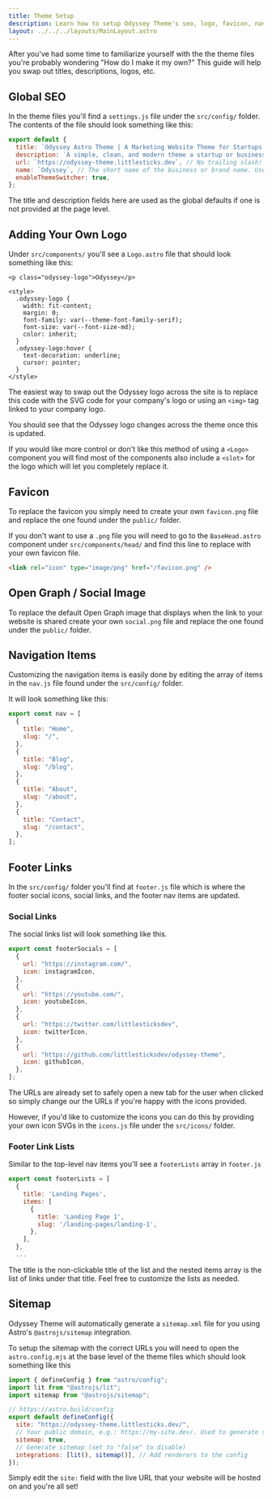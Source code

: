```yaml
---
title: Theme Setup
description: Learn how to setup Odyssey Theme's seo, logo, favicon, nav items, etc.
layout: ../../../layouts/MainLayout.astro
---
```


After you've had some time to familiarize yourself with the the theme files you're probably wondering "How do I make it my own?" This guide will help you swap out titles, descriptions, logos, etc.

## Global SEO

In the theme files you'll find a `settings.js` file under the `src/config/` folder. The contents of the file should look something like this:

```js
export default {
  title: `Odyssey Astro Theme | A Marketing Website Theme for Startups and Businesses`,
  description: `A simple, clean, and modern theme a startup or businesses' marketing website.`,
  url: `https://odyssey-theme.littlesticks.dev`, // No trailing slash!
  name: `Odyssey`, // The short name of the business or brand name. Used for things like the copyright in the footer.
  enableThemeSwitcher: true,
};
```

The title and description fields here are used as the global defaults if one is not provided at the page level.

## Adding Your Own Logo

Under `src/components/` you'll see a `Logo.astro` file that should look something like this:

```astro
<p class="odyssey-logo">Odyssey</p>

<style>
  .odyssey-logo {
    width: fit-content;
    margin: 0;
    font-family: var(--theme-font-family-serif);
    font-size: var(--font-size-md);
    color: inherit;
  }
  .odyssey-logo:hover {
    text-decoration: underline;
    cursor: pointer;
  }
</style>
```

The easiest way to swap out the Odyssey logo across the site is to replace this code with the SVG code for your company's logo or using an `<img>` tag linked to your company logo.

You should see that the Odyssey logo changes across the theme once this is updated.

If you would like more control or don't like this method of using a `<Logo>` component you will find most of the components also include a `<slot>` for the logo which will let you completely replace it.

## Favicon

To replace the favicon you simply need to create your own `favicon.png` file and replace the one found under the `public/` folder.

If you don't want to use a `.png` file you will need to go to the `BaseHead.astro` component under `src/components/head/` and find this line to replace with your own favicon file.

```html
<link rel="icon" type="image/png" href="/favicon.png" />
```

## Open Graph / Social Image

To replace the default Open Graph image that displays when the link to your website is shared create your own `social.png` file and replace the one found under the `public/` folder.

## Navigation Items

Customizing the navigation items is easily done by editing the array of items in the `nav.js` file found under the `src/config/` folder.

It will look something like this:

```js
export const nav = [
  {
    title: "Home",
    slug: "/",
  },
  {
    title: "Blog",
    slug: "/blog",
  },
  {
    title: "About",
    slug: "/about",
  },
  {
    title: "Contact",
    slug: "/contact",
  },
];
```

## Footer Links

In the `src/config/` folder you'll find at `footer.js` file which is where the footer social icons, social links, and the footer nav items are updated.

### Social Links

The social links list will look something like this.

```js
export const footerSocials = [
  {
    url: "https://instagram.com/",
    icon: instagramIcon,
  },
  {
    url: "https://youtube.com/",
    icon: youtubeIcon,
  },
  {
    url: "https://twitter.com/littlesticksdev",
    icon: twitterIcon,
  },
  {
    url: "https://github.com/littlesticksdev/odyssey-theme",
    icon: githubIcon,
  },
];
```

The URLs are already set to safely open a new tab for the user when clicked so simply change our the URLs if you're happy with the icons provided.

However, if you'd like to customize the icons you can do this by providing your own icon SVGs in the `icons.js` file under the `src/icons/` folder.

### Footer Link Lists

Similar to the top-level nav items you'll see a `footerLists` array in `footer.js`

```js
export const footerLists = [
  {
    title: 'Landing Pages',
    items: [
      {
        title: 'Landing Page 1',
        slug: '/landing-pages/landing-1',
      },
    ],
  },
  ...
```

The title is the non-clickable title of the list and the nested items array is the list of links under that title. Feel free to customize the lists as needed.

## Sitemap

Odyssey Theme will automatically generate a `sitemap.xml` file for you using Astro's `@astrojs/sitemap` integration.

To setup the sitemap with the correct URLs you will need to open the `astro.config.mjs` at the base level of the theme files which should look something like this

```js
import { defineConfig } from "astro/config";
import lit from "@astrojs/lit";
import sitemap from "@astrojs/sitemap";

// https://astro.build/config
export default defineConfig({
  site: "https://odyssey-theme.littlesticks.dev/",
  // Your public domain, e.g.: https://my-site.dev/. Used to generate sitemaps and canonical URLs.
  sitemap: true,
  // Generate sitemap (set to "false" to disable)
  integrations: [lit(), sitemap()], // Add renderers to the config
});
```

Simply edit the `site:` field with the live URL that your website will be hosted on and you're all set!
